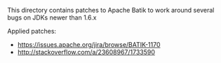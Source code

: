 This directory contains patches to Apache Batik to work around several bugs on JDKs newer than 1.6.x

Applied patches:
* <https://issues.apache.org/jira/browse/BATIK-1170>
* <http://stackoverflow.com/a/23608967/1733590>
